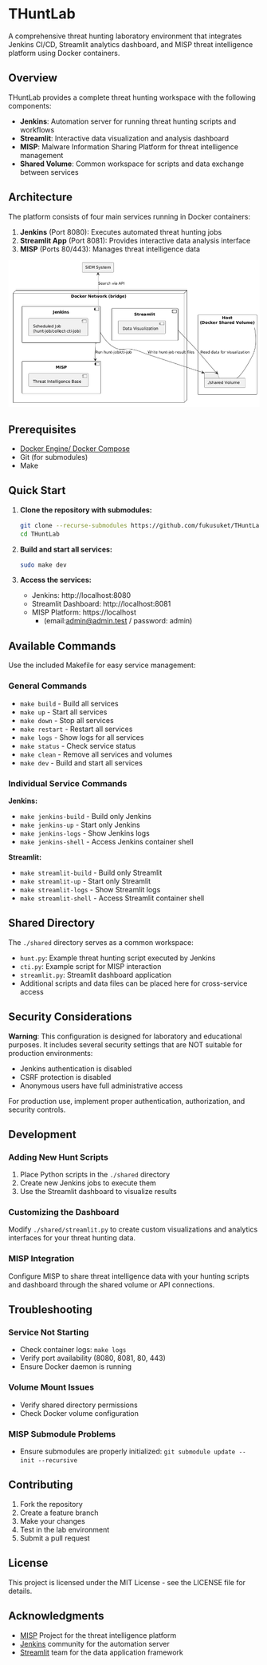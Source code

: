 # THuntLab

A comprehensive threat hunting laboratory environment that integrates Jenkins CI/CD, Streamlit analytics dashboard, and MISP threat intelligence platform using Docker containers.

## Overview

THuntLab provides a complete threat hunting workspace with the following components:

- **Jenkins**: Automation server for running threat hunting scripts and workflows
- **Streamlit**: Interactive data visualization and analysis dashboard
- **MISP**: Malware Information Sharing Platform for threat intelligence management
- **Shared Volume**: Common workspace for scripts and data exchange between services

## Architecture

The platform consists of four main services running in Docker containers:

1. **Jenkins** (Port 8080): Executes automated threat hunting jobs
2. **Streamlit App** (Port 8081): Provides interactive data analysis interface
3. **MISP** (Ports 80/443): Manages threat intelligence data

![Architecture Diagram](doc/architecture.png)

## Prerequisites

- [Docker Engine/ Docker Compose](https://docs.docker.com/engine/install/)
- Git (for submodules)
- Make

## Quick Start

1. **Clone the repository with submodules:**
   ```bash
   git clone --recurse-submodules https://github.com/fukusuket/THuntLab.git
   cd THuntLab
   ```

2. **Build and start all services:**
   ```bash
   sudo make dev
   ```

3. **Access the services:**
   - Jenkins: http://localhost:8080
   - Streamlit Dashboard: http://localhost:8081
   - MISP Platform: https://localhost
      - (email:admin@admin.test / password: admin)

## Available Commands

Use the included Makefile for easy service management:

### General Commands
- `make build` - Build all services
- `make up` - Start all services
- `make down` - Stop all services
- `make restart` - Restart all services
- `make logs` - Show logs for all services
- `make status` - Check service status
- `make clean` - Remove all services and volumes
- `make dev` - Build and start all services

### Individual Service Commands

**Jenkins:**
- `make jenkins-build` - Build only Jenkins
- `make jenkins-up` - Start only Jenkins
- `make jenkins-logs` - Show Jenkins logs
- `make jenkins-shell` - Access Jenkins container shell

**Streamlit:**
- `make streamlit-build` - Build only Streamlit
- `make streamlit-up` - Start only Streamlit
- `make streamlit-logs` - Show Streamlit logs
- `make streamlit-shell` - Access Streamlit container shell

## Shared Directory

The `./shared` directory serves as a common workspace:

- `hunt.py`: Example threat hunting script executed by Jenkins
- `cti.py`: Example script for MISP interaction
- `streamlit.py`: Streamlit dashboard application
- Additional scripts and data files can be placed here for cross-service access

## Security Considerations

**Warning**: This configuration is designed for laboratory and educational purposes. It includes several security settings that are NOT suitable for production environments:

- Jenkins authentication is disabled
- CSRF protection is disabled
- Anonymous users have full administrative access

For production use, implement proper authentication, authorization, and security controls.

## Development

### Adding New Hunt Scripts

1. Place Python scripts in the `./shared` directory
2. Create new Jenkins jobs to execute them
3. Use the Streamlit dashboard to visualize results

### Customizing the Dashboard

Modify `./shared/streamlit.py` to create custom visualizations and analytics interfaces for your threat hunting data.

### MISP Integration

Configure MISP to share threat intelligence data with your hunting scripts and dashboard through the shared volume or API connections.

## Troubleshooting

### Service Not Starting
- Check container logs: `make logs`
- Verify port availability (8080, 8081, 80, 443)
- Ensure Docker daemon is running

### Volume Mount Issues
- Verify shared directory permissions
- Check Docker volume configuration

### MISP Submodule Problems
- Ensure submodules are properly initialized: `git submodule update --init --recursive`

## Contributing

1. Fork the repository
2. Create a feature branch
3. Make your changes
4. Test in the lab environment
5. Submit a pull request

## License

This project is licensed under the MIT License - see the LICENSE file for details.

## Acknowledgments

- [MISP](https://www.misp-project.org/) Project for the threat intelligence platform
- [Jenkins](https://www.jenkins.io/) community for the automation server
- [Streamlit](https://streamlit.io/) team for the data application framework